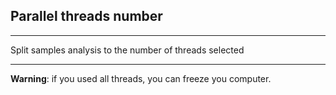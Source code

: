 ## Parallel threads number

***

Split samples analysis to the number of threads selected

***
**Warning**: if you used all threads, you can freeze you computer.
